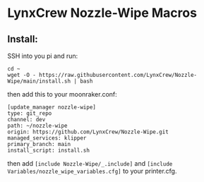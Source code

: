 # LynxCrew Nozzle-Wipe Macros

## Install:
SSH into you pi and run:
```
cd ~
wget -O - https://raw.githubusercontent.com/LynxCrew/Nozzle-Wipe/main/install.sh | bash
```

then add this to your moonraker.conf:
```
[update_manager nozzle-wipe]
type: git_repo
channel: dev
path: ~/nozzle-wipe
origin: https://github.com/LynxCrew/Nozzle-Wipe.git
managed_services: klipper
primary_branch: main
install_script: install.sh
```

then add `[include Nozzle-Wipe/_.include]` and `[include Variables/nozzle_wipe_variables.cfg]` to your printer.cfg.

